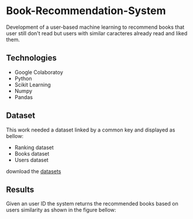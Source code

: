 # Book-Recommendation-System
Development of a user-based machine learning to recommend books that user still don't read but users with similar caracteres already read and liked them.

## Technologies
- Google Colaboratoy
- Python
- Scikit Learning
- Numpy
- Pandas

## Dataset
This work needed a dataset linked by a common key and displayed as bellow:
- Ranking dataset
- Books dataset
- Users dataset

download the <a href='http://www2.informatik.uni-freiburg.de/~cziegler/BX/'>datasets</a>

## Results
Given an user ID the system returns the recommended books based on users similarity as shown in the figure bellow:
